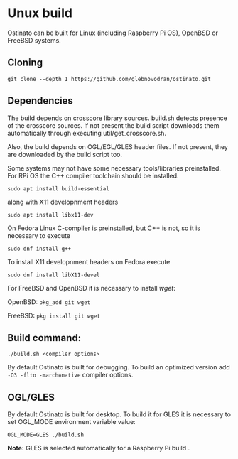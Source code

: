# Unux build

Ostinato can be built for Linux (including Raspberry Pi OS), OpenBSD or FreeBSD systems.
## Cloning

`git clone --depth 1 https://github.com/glebnovodran/ostinato.git`

## Dependencies

The build depends on [crosscore](https://github.com/schaban/crosscore_dev) library sources. build.sh detects presence of the crosscore sources. If not present the build script downloads them automatically through executing util/get_crosscore.sh.

Also, the build depends on OGL/EGL/GLES header files. If not present, they are downloaded by the build script too.

Some systems may not have some necessary tools/libraries preinstalled.
For RPi OS the C++ compiler toolchain should be installed.

`sudo apt install build-essential`

along with X11 developnment headers

`sudo apt install libx11-dev`

On Fedora Linux C-compiler is preinstalled, but C++ is not, so it is necessary to execute

`sudo dnf install g++`

To install X11 developnment headers on Fedora execute

`sudo dnf install libX11-devel`

For FreeBSD and OpenBSD it is necessary to install _wget_:

OpenBSD: `pkg_add git wget`

FreeBSD: `pkg install git wget`


## Build command:

`./build.sh <compiler options>`

By default Ostinato is built for debugging. To build an optimized version add `-O3 -flto -march=native` compiler options.

## OGL/GLES

By default Ostinato is built for desktop. To build it for GLES it is necessary to set OGL_MODE environment variable value:

`OGL_MODE=GLES ./build.sh`

**Note:** GLES is selected automatically for a Raspberry Pi build .
